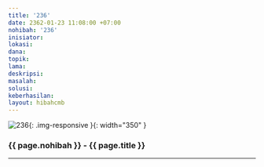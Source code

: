 ```yaml
---
title: '236'
date: 2362-01-23 11:08:00 +07:00
nohibah: '236'
inisiator:
lokasi:
dana:
topik:
lama:
deskripsi:
masalah:
solusi:
keberhasilan:
layout: hibahcmb
---
```


![236](/static/img/hibahcmb/236.png){: .img-responsive }{: width="350" }

### {{ page.nohibah }} - {{ page.title }}

---
